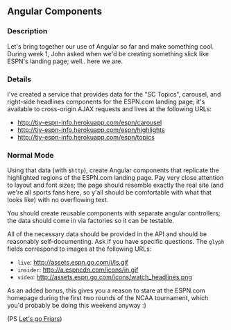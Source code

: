 ## Angular Components

### Description

Let's bring together our use of Angular so far and make something cool. During week 1, John asked when we'd be creating something slick like ESPN's landing page; well.. here we are.

### Details

I've created a service that provides data for the "SC Topics", carousel, and right-side headlines components for the ESPN.com landing page; it's available to cross-origin AJAX requests and lives at the following URLs:

* http://tiy-espn-info.herokuapp.com/espn/carousel
* http://tiy-espn-info.herokuapp.com/espn/highlights
* http://tiy-espn-info.herokuapp.com/espn/topics

### Normal Mode

Using that data (with `$http`), create Angular components that replicate the highlighted regions of the ESPN.com landing page. Pay very close attention to layout and font sizes; the page should resemble exactly the real site (and we're all sports fans here, so y'all should be comfortable with what that looks like) with no overflowing text.

You should create reusable components with separate angular controllers; the data should come in via factories so it can be testable.

All of the necessary data should be provided in the API and should be reasonably self-documenting. Ask if you have specific questions. The `glyph` fields correspond to images at the following URLs:

* `live`: http://assets.espn.go.com/i/ls.gif
* `insider`: http://a.espncdn.com/icons/in.gif
* `video`: http://assets.espn.go.com/icons/watch_headlines.png

As an added bonus, this gives you a reason to stare at the ESPN.com homepage during the first two rounds of the NCAA tournament, which you'd probably be doing this weekend anyway :)

(PS [Let's go Friars](http://xfinity.comcast.net/slideshow/sports-creepcollemascots/))